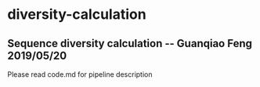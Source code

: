 # diversity-calculation
## Sequence diversity calculation -- Guanqiao Feng 2019/05/20

Please read code.md for pipeline description
